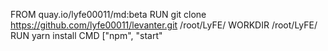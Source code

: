 FROM quay.io/lyfe00011/md:beta
RUN git clone https://github.com/lyfe00011/levanter.git /root/LyFE/
WORKDIR /root/LyFE/
RUN yarn install
CMD ["npm", "start"
